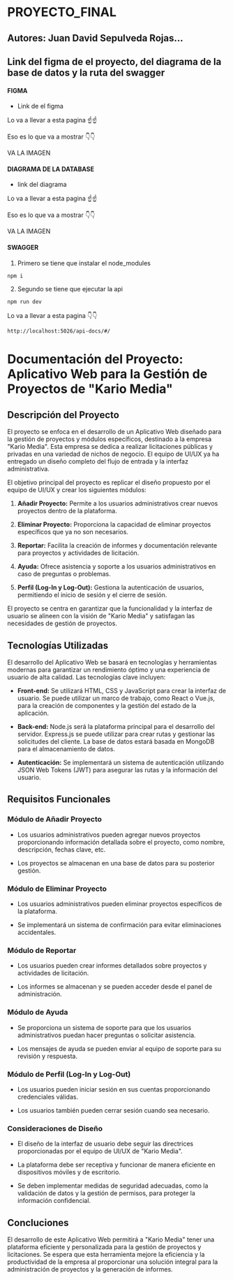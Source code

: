 
# PROYECTO_FINAL

## Autores: **Juan David Sepulveda Rojas...** 

## Link del figma de el proyecto, del diagrama de la base de datos y la ruta del swagger

#### FIGMA

* Link de el figma

Lo va a llevar a esta pagina ☝️☝️

Eso es lo que va a mostrar 👇👇

VA LA IMAGEN

#### DIAGRAMA DE LA DATABASE

* link del diagrama

Lo va a llevar a esta pagina ☝️☝️

Eso es lo que va a mostrar 👇👇

VA LA IMAGEN

#### SWAGGER

1. Primero se tiene que instalar el node_modules

```bash
npm i
```

2. Segundo se tiene que ejecutar la api

```bash
npm run dev
```
Lo va a llevar a esta pagina 👇👇

```bash
http://localhost:5026/api-docs/#/
```

# Documentación del Proyecto: Aplicativo Web para la Gestión de Proyectos de "Kario Media"

## Descripción del Proyecto

El proyecto se enfoca en el desarrollo de un Aplicativo Web diseñado para la gestión de proyectos y módulos específicos, destinado a la empresa "Kario Media". Esta empresa se dedica a realizar licitaciones públicas y privadas en una variedad de nichos de negocio. El equipo de UI/UX ya ha entregado un diseño completo del flujo de entrada y la interfaz administrativa.

El objetivo principal del proyecto es replicar el diseño propuesto por el equipo de UI/UX y crear los siguientes módulos:

1. **Añadir Proyecto:** Permite a los usuarios administrativos crear nuevos proyectos dentro de la plataforma.

2. **Eliminar Proyecto:** Proporciona la capacidad de eliminar proyectos específicos que ya no son necesarios.

3. **Reportar:** Facilita la creación de informes y documentación relevante para proyectos y actividades de licitación.

4. **Ayuda:** Ofrece asistencia y soporte a los usuarios administrativos en caso de preguntas o problemas.

5. **Perfil (Log-In y Log-Out):** Gestiona la autenticación de usuarios, permitiendo el inicio de sesión y el cierre de sesión.

El proyecto se centra en garantizar que la funcionalidad y la interfaz de usuario se alineen con la visión de "Kario Media" y satisfagan las necesidades de gestión de proyectos.

## Tecnologías Utilizadas

El desarrollo del Aplicativo Web se basará en tecnologías y herramientas modernas para garantizar un rendimiento óptimo y una experiencia de usuario de alta calidad. Las tecnologías clave incluyen:

* **Front-end:** Se utilizará HTML, CSS y JavaScript para crear la interfaz de usuario. Se puede utilizar un marco de trabajo, como React o Vue.js, para la creación de componentes y la gestión del estado de la aplicación.

* **Back-end:** Node.js será la plataforma principal para el desarrollo del servidor. Express.js se puede utilizar para crear rutas y gestionar las solicitudes del cliente. La base de datos estará basada en MongoDB para el almacenamiento de datos.

* **Autenticación:** Se implementará un sistema de autenticación utilizando JSON Web Tokens (JWT) para asegurar las rutas y la información del usuario.

## Requisitos Funcionales
### Módulo de Añadir Proyecto
* Los usuarios administrativos pueden agregar nuevos proyectos proporcionando información detallada sobre el proyecto, como nombre, descripción, fechas clave, etc.

* Los proyectos se almacenan en una base de datos para su posterior gestión.

### Módulo de Eliminar Proyecto
* Los usuarios administrativos pueden eliminar proyectos específicos de la plataforma.

* Se implementará un sistema de confirmación para evitar eliminaciones accidentales.

### Módulo de Reportar

* Los usuarios pueden crear informes detallados sobre proyectos y actividades de licitación.

* Los informes se almacenan y se pueden acceder desde el panel de administración.

### Módulo de Ayuda

* Se proporciona un sistema de soporte para que los usuarios administrativos puedan hacer preguntas o solicitar asistencia.

* Los mensajes de ayuda se pueden enviar al equipo de soporte para su revisión y respuesta.

### Módulo de Perfil (Log-In y Log-Out)

* Los usuarios pueden iniciar sesión en sus cuentas proporcionando credenciales válidas.

* Los usuarios también pueden cerrar sesión cuando sea necesario.

### Consideraciones de Diseño

* El diseño de la interfaz de usuario debe seguir las directrices proporcionadas por el equipo de UI/UX de "Kario Media".

* La plataforma debe ser receptiva y funcionar de manera eficiente en dispositivos móviles y de escritorio.

* Se deben implementar medidas de seguridad adecuadas, como la validación de datos y la gestión de permisos, para proteger la información confidencial.

## Concluciones

El desarrollo de este Aplicativo Web permitirá a "Kario Media" tener una plataforma eficiente y personalizada para la gestión de proyectos y licitaciones. Se espera que esta herramienta mejore la eficiencia y la productividad de la empresa al proporcionar una solución integral para la administración de proyectos y la generación de informes.